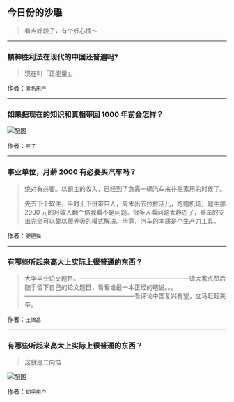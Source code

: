 ## 今日份的沙雕

> 看点好段子，有个好心情～


 
---

### 精神胜利法在现代的中国还普遍吗?

> 现在叫「正能量」。


作者：`匿名用户`

---

### 如果把现在的知识和真相带回 1000 年前会怎样？

> 



![配图](http://pic3.zhimg.com/70/7f8cb3e8cbf5a4b7f09abfa209afd656_b.jpg)


作者：`豆子`

---

### 事业单位，月薪 2000 有必要买汽车吗？

> 绝对有必要。以题主的收入，已经到了急需一辆汽车来补贴家用的时候了。
> 
> 先去下个软件，平时上下班带带人，周末出去拉拉活儿，跑跑机场，题主那 2000 元的月收入翻个倍我看不是问题。很多人看问题太静态了，养车的支出完全可以靠以贩养吸的模式解决。毕竟，汽车的本质是个生产力工具。


作者：`肥肥猫`

---

### 有哪些听起来高大上实际上很普通的东西？

> 大学毕业论文题目。——————————————————请大家点赞后随手留下自己的论文题目，看看谁最一本正经的瞎说。。。——————————————————看评论中国复兴有望，立马赶超美帝。


作者：`王锦昌`

---

### 有哪些听起来高大上实际上很普通的东西？

> 这就是二向箔



![配图](http://pic1.zhimg.com/70/32e18e711f0939892abc2519b2cf4f5c_b.jpg)


作者：`知乎用户`